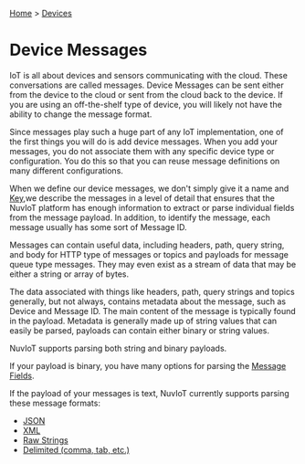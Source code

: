 [Home](../Index.md) > [Devices](Index.md)

# Device Messages

IoT is all about devices and sensors communicating with the cloud.  These conversations are called messages.  Device Messages can
be sent either from the device to the cloud or sent from the cloud back to the device.  If you are using an off-the-shelf type of 
device, you will likely not have the ability to change the message format.

Since messages play such a huge part of any IoT implementation, one of the first things you will do is add device messages. 
When you add your messages, you do not associate them with any specific device type or configuration. You do this so that you can
reuse message definitions on many different configurations.

When we define our device messages, we don't simply give it a name and [Key](../Topics/Keys.md),we describe the messages in a level of detail that ensures that the NuvIoT platform has enough information to extract or parse individual fields
from the message payload.  In addition, to identify the message, each message usually has some sort of Message ID.

Messages can contain useful data, including headers, path, query string, and body for HTTP type of messages or topics 
and payloads for message queue type messages.  They may even exist as a stream of data that may be either a string or array of 
bytes.

The data associated with things like headers, path, query strings and topics generally, but not always, contains metadata about the 
message, such as Device and Message ID. The main content of the message is typically found in the payload.  Metadata is generally
made up of string values that can easily be parsed, payloads can contain either binary or string values.

NuvIoT supports parsing both string and binary payloads.

If your payload is binary, you have many options for parsing the [Message Fields](../Messaging/Parsing/ParsingBinaryMessages.md).

If the payload of your messages is text, NuvIoT currently supports parsing these message formats:

* [JSON](../Messaging/Parsing/ParsingJsonMessage.md)
* [XML](../Messaging/Parsing/ParsingXmlMessage.md)
* [Raw Strings](../Messaging/Parsing/ParsingStringMessage.md)
* [Delimited (comma, tab, etc.)](../Messaging/Parsing/ParsingDelimitedMessage.md)



  

